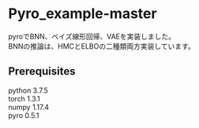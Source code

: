 # Pyro_example-master

pyroでBNN、ベイズ線形回帰、VAEを実装しました。  
BNNの推論は、HMCとELBOの二種類両方実装しています。 

## Prerequisites
python 3.7.5  
torch 1.3.1  
numpy 1.17.4  
pyro 0.5.1
